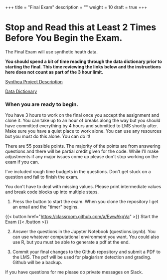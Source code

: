 +++
title = "Final Exam"
description = ""
weight = 10
draft = true
+++

# Stop and Read this at Least 2 Times Before You Begin the Exam.

The Final Exam will use synthetic heath data.

**You should spend a bit of time reading through the data dictionary prior to starting the final.  This time reviewing the links below and the instructions here does not count as part of the 3 hour limit.**

[Synthea Project Description](https://synthetichealth.github.io/synthea/)

[Data Dictionary](https://github.com/synthetichealth/synthea/wiki/CSV-File-Data-Dictionary)

### When you are ready to begin.
You have 3 hours to work on the final once you accept the assignment and clone it. You can take up to an hour of breaks along the way but you should have committed everything by 4 hours and submitted to LMS shortly after.  Make sure you have a quiet place to work alone. You can use any resources but you must do this alone. You can do it!

There are 55 possible points. The majority of the points are from answering questions and there will be partial credit given for the code. While I'll make adjustments if any major issues come up please don't stop working on the exam if you can.

I've included rough time budgets in the questions. Don't get stuck on a question and fail to finish the exam.

You don't have to deal with missing values. Please print intermediate values and break code blocks up into multiple steps.

1. Press the button to start the exam. When you clone the repository I get an email and the "timer" begins.

{{< button href="https://classroom.github.com/a/EwwAkgVa" >}} Start the Exam {{< /button >}}

2. Answer the questions in the Jupyter Notebook (questions.ipynb). You can use whatever computational environment you want.  You could also use R, but you must be able to generate a pdf at the end.

3. Commit your final changes to the Github repository and submit a PDF to the LMS. The pdf will be used for plagiarism detection and grading.  Github will be a backup.

If you have questions for me please do private messages on Slack.
